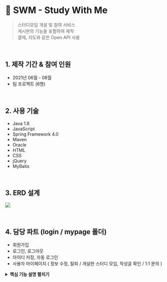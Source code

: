 # :pushpin: SWM - Study With Me
>스터디모임 개설 및 참여 서비스  
>게시판의 기능을 포함하여 제작  
>결제, 지도와 같은 Open API 사용

</br>

## 1. 제작 기간 & 참여 인원
- 2021년 06월 - 08월
- 팀 프로젝트 (6명)

</br>

## 2. 사용 기술
  - Java 1.8
  - JavaScript
  - Spring Framework 4.0
  - Maven
  - Oracle
  - HTML
  - CSS
  - jQuery
  - MyBatis

</br>

## 3. ERD 설계
![](https://user-images.githubusercontent.com/87680461/145823346-f97bc969-013e-4317-8a4d-c6265dd9f22c.png)

</br>

## 4. 담당 파트 (login / mypage 폴더)
  - 회원가입 
  - 로그인, 로그아웃
  - 아이디 저장, 자동 로그인
  - 사용자 마이페이지 ( 정보 수정, 탈퇴 / 개설한 스터디 모임, 작성글 확인 / 1:1 문의 )
 
<details>
<summary><b>핵심 기능 설명 펼치기</b></summary>
<div markdown="1">

### 4.1 회원 가입
<img src="https://user-images.githubusercontent.com/87680461/145826566-9b5dd98e-4f47-40c5-a386-ba949084d9c9.png"  width="500" height="500"/>

- **정규식,  Null 값 체크** :pushpin: [코드 확인](https://github.com/saltNam/SWM/blob/c9354604ddf878ceb96cf459b62284b523114f7b/src/main/webapp/WEB-INF/views/login/joinForm.jsp#L149)
  - 화면단에서, 사용자가 입력한 데이터를 정규식 값과 비교합니다.
  - 지정한 정규식과 다르거나 Null 값인 경우, 에러 메세지를 띄웁니다.
 
- **아이디, 닉네임 중복 확인** 
  - Ajax를 이용하여 입력된 데이터를 비동기 방식으로 전송합니다. :pushpin: [코드 확인](https://github.com/saltNam/SWM/blob/db2bb6602ba1ca3d2befa296fb3182c0080e3935/src/main/webapp/WEB-INF/views/login/joinForm.jsp#L54)
  - SQL의 Count() 함수를 이용하여, 비교할 데이터의 중복을 확인합니다. :pushpin: [코드 확인](https://github.com/saltNam/SWM/blob/db2bb6602ba1ca3d2befa296fb3182c0080e3935/src/main/resources/mybatis/mappers/member-mapper.xml#L27)

- **이메일 인증** 
  - JavaMailSender 클래스를 활용하며, Random 객체에 의해 생성된 6자리의 랜덤 숫자가 발송됩니다. :pushpin: [코드 확인](https://github.com/saltNam/SWM/blob/0e56d2ea9c4beb816738dbc6b687d2c148257aaa/src/main/java/com/ez/swm/login/controller/MemberController.java#L103)
  - 발송 시 생성된 인증번호와 사용자가 입력한 데이터를 비교합니다. 결과에 따라 안내 문구와 색상이 변경됩니다. :pushpin: [코드 확인](https://github.com/saltNam/SWM/blob/0e56d2ea9c4beb816738dbc6b687d2c148257aaa/src/main/webapp/WEB-INF/views/login/joinForm.jsp#L105)
  
### 4.2 로그인
<img src="https://user-images.githubusercontent.com/87680461/146746413-36c1dd7a-f6b5-485d-a7b1-e75379b7a35a.png"  width="500" height="500"/>  

  
- **아이디 저장** :pushpin: [코드 확인](https://github.com/saltNam/SWM/blob/db2bb6602ba1ca3d2befa296fb3182c0080e3935/src/main/webapp/WEB-INF/views/login/loginForm.jsp#L16)
  - 저장할 사용자의 아이디와 기간을 Cookie에 저장합니다.
  - 아이디 저장을 해제할 경우, 쿠키의 유효기간을 현재 날짜의 전날로 설정하여 쿠키를 소멸시킵니다.

- **자동 로그인**
  - Cookie에 식별이 가능한 사용자의 세션 ID와 자동로그인 유지 기간인 90일을 저장합니다. :pushpin: [코드 확인](https://github.com/saltNam/SWM/blob/f9ae05db17569aceae81b8cfce0001693921cb2c/src/main/java/com/ez/swm/login/controller/MemberController.java#L153)
  - Cookie에 저장된 두가지 데이터를 로그인 테이블과 세션에 저장합니다.
  - Interceptor의 Prehandle 메소드를 통해, 세션 ID에 해당하는 사용자의 회원 정보를 가져오는 로직을 로그인과 로그아웃 페이지를 제외한 모든 경로에서 실행되게 합니다.
:pushpin: [코드 확인](https://github.com/saltNam/SWM/blob/f9ae05db17569aceae81b8cfce0001693921cb2c/src/main/java/com/ez/swm/login/interceptor/AuthenticationInterceptor.java#L24)

### 4.3 마이페이지
<img src="https://user-images.githubusercontent.com/87680461/148223451-c5a3d890-3500-4760-ad02-29a55d57c077.JPG"  width="500" height="500"/>  
  </br>
  
- **내가 개설, 가입한 스터디 확인**
  - 사용자 고유 번호에 따른 작성된 글을 보여줍니다. :pushpin: [코드 확인](https://github.com/saltNam/SWM/blob/f9ae05db17569aceae81b8cfce0001693921cb2c/src/main/resources/mybatis/mappers/myPage-mapper.xml#L60)
  - 개설 및 참여한 스터디가 존재할 시, 리스트를 가져옵니다.
  - 존재하지 않을 시엔, 존재하지 않다는 화면을 보여줍니다. :pushpin: [코드 확인](https://github.com/saltNam/SWM/blob/f9ae05db17569aceae81b8cfce0001693921cb2c/src/main/webapp/WEB-INF/views/myPage/myJoinStudy.jsp#L19)
  
- **1:1 문의**
  - 사용자 고유 번호에 따른 작성된 문의글을 보여줍니다. :pushpin: [코드 확인](https://github.com/saltNam/SWM/blob/f9ae05db17569aceae81b8cfce0001693921cb2c/src/main/resources/mybatis/mappers/myPage-mapper.xml#L26)
  - 작성글을 클릭 하면, 상세보기 페이지로 이동합니다. :pushpin: [코드 확인](https://github.com/saltNam/SWM/blob/f9ae05db17569aceae81b8cfce0001693921cb2c/src/main/java/com/ez/swm/myPage/controller/MyPageController.java#L209)
  - 작성한 문의글이 존재할 시, 리스트를 가져옵니다.
  - 존재하지 않을 시엔, 존재하지 않다는 화면을 보여줍니다. 
  
</div>
</details>

</br>
